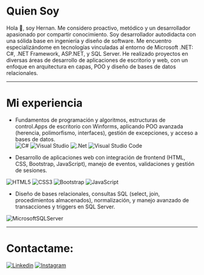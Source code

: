# Quien Soy
Hola 👋, soy Hernan. Me considero proactivo, metódico y un desarrollador apasionado por compartir conocimiento. Soy desarrollador autodidacta con una sólida base en ingeniería y diseño de software. Me encuentro especializándome en tecnologías vinculadas al entorno de Microsoft .NET: C#, .NET Framework, ASP.NET, y SQL Server. He realizado proyectos en diversas áreas de desarrollo de aplicaciones de escritorio y web, con un enfoque en arquitectura en capas, POO y diseño de bases de datos relacionales.

---
# Mi experiencia
- Fundamentos de programación y algoritmos, estructuras de control.Apps de escritorio con Winforms, aplicando POO avanzada (herencia, polimorfismo, interfaces), gestión de excepciones, y acceso a bases de datos.  
![C#](https://img.shields.io/badge/c%23-%23239120.svg?style=for-the-badge&logo=csharp&logoColor=white) ![Visual Studio](https://img.shields.io/badge/Visual%20Studio-5C2D91.svg?style=for-the-badge&logo=visual-studio&logoColor=white) ![.Net](https://img.shields.io/badge/.NET-5C2D91?style=for-the-badge&logo=.net&logoColor=white) ![Visual Studio Code](https://img.shields.io/badge/Visual%20Studio%20Code-0078d7.svg?style=for-the-badge&logo=visual-studio-code&logoColor=white)

- Desarrollo de aplicaciones web con integración de frontend (HTML, CSS, Bootstrap, JavaScript), manejo de eventos, validaciones y gestión de sesiones.

![HTML5](https://img.shields.io/badge/html5-%23E34F26.svg?style=for-the-badge&logo=html5&logoColor=white) ![CSS3](https://img.shields.io/badge/css3-%231572B6.svg?style=for-the-badge&logo=css3&logoColor=white) ![Bootstrap](https://img.shields.io/badge/bootstrap-%238511FA.svg?style=for-the-badge&logo=bootstrap&logoColor=white) ![JavaScript](https://img.shields.io/badge/javascript-%23323330.svg?style=for-the-badge&logo=javascript&logoColor=%23F7DF1E)

- Diseño de bases relacionales, consultas SQL (select, join, procedimientos almacenados), normalización, y manejo avanzado de transacciones y triggers en SQL Server.

![MicrosoftSQLServer](https://img.shields.io/badge/Microsoft%20SQL%20Server-CC2927?style=for-the-badge&logo=microsoft%20sql%20server&logoColor=white)


<!--<p align="center">
  <img src="https://user-images.githubusercontent.com/87341430/210485998-cf59413f-afca-4219-9b4b-b86096c0181e.png" alt="C#" width="30" height="30" />
  <img src="https://user-images.githubusercontent.com/87341430/210486568-61d797b8-ef8c-499b-bb3b-b65218ba8ec2.png" alt="SQL" width="30" height="30" />
  <img src="https://user-images.githubusercontent.com/87341430/210487731-320c625e-342c-431a-a377-74c139fc7375.png" alt="ASP.NET" width="30" height="30" />
  <img src="https://learn.microsoft.com/dotnet/media/dotnet-logo.png" alt=".NET" width="30" height="30" />
</p>-->

---

# Contactame:
[![Linkedin](https://img.shields.io/badge/LinkedIn-0077B5?style=for-the-badge&logo=linkedin&logoColor=white)](https://www.linkedin.com/in/david-hernan-nequi/)
[![Instagram](https://img.shields.io/badge/Instagram-%23E4405F.svg?style=for-the-badge&logo=Instagram&logoColor=white)](https://www.instagram.com/her_dotnet/)

